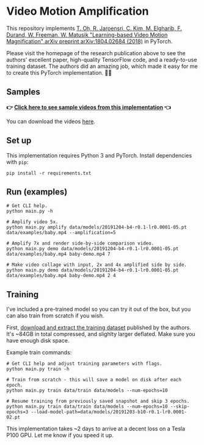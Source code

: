 # Video Motion Amplification

This repository implements [T. Oh, R. Jaroensri, C. Kim, M. Elgharib, F. Durand, W. Freeman, W. Matusik "Learning-based Video Motion Magnification" arXiv preprint arXiv:1804.02684 (2018)](https://people.csail.mit.edu/tiam/deepmag/) in PyTorch.

Please visit the homepage of the research publication above to see the authors' excellent paper, high-quality TensorFlow code, and a ready-to-use training dataset. The authors did an amazing job, which made it easy for me to create this PyTorch implementation. 🙏🏽

## Samples

**👉 [Click here to see sample videos from this implementation](https://twitter.com/cgst/status/1210691577078636544) 👈**

You can download the videos [here](https://github.com/cgst/motion-magnification/tree/master/data/examples).

## Set up

This implementation requires Python 3 and PyTorch. Install dependencies with `pip`:

    pip install -r requirements.txt

## Run (examples)

    # Get CLI help.
    python main.py -h

    # Amplify video 5x.
    python main.py amplify data/models/20191204-b4-r0.1-lr0.0001-05.pt data/examples/baby.mp4 --amplification=5

    # Amplify 7x and render side-by-side comparison video.
    python main.py demo data/models/20191204-b4-r0.1-lr0.0001-05.pt data/examples/baby.mp4 baby-demo.mp4 7

    # Make video collage with input, 2x and 4x amplified side by side.
    python main.py demo data/models/20191204-b4-r0.1-lr0.0001-05.pt data/examples/baby.mp4 baby-demo.mp4 2 4


## Training

I've included a pre-trained model so you can try it out of the box, but you can also train from scratch if you wish.

First, [download and extract the training dataset](https://groups.csail.mit.edu/graphics/deep_motion_mag/data/readme.txt) published by the authors. It's ~84GB in total compressed, and slighlty larger deflated. Make sure you have enough disk space.

Example train commands:

    # Get CLI help and adjust training parameters with flags.
    python main.py train -h

    # Train from scratch - this will save a model on disk after each epoch.
    python main.py train data/train data/models --num-epochs=10

    # Resume training from previously saved snapshot and skip 3 epochs.
    python main.py train data/train data/models --num-epochs=10 --skip-epochs=3 --load-model-path=data/models/20191203-b10-r0.1-lr0.0001-02.pt

This implementation takes ~2 days to arrive at a decent loss on a Tesla P100 GPU. Let me know if you speed it up.
